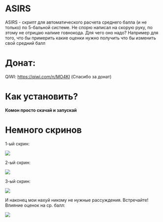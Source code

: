 # ASIRS
ASIRS - скрипт для автоматического расчета среднего балла (и не только) по 5-бальной системе.
Не спорю написал на скорую руку, по этому не отрицаю налиие говнокода. 
Для чего оно надо? Например для того, что бы примерить какие оценки нужно получить что бы изменить свой средний балл<br>

# Донат:
QIWI: https://qiwi.com/n/MO4KI
(Спасибо за донат)

# Как установить?
<b>Комон просто скачай и запускай</b><br>

# Немного скринов

  1-ый скрин:
  
  ![](https://i.imgur.com/xE65R0s.png)
  
  2-ый скрин:
  
  ![](https://i.imgur.com/ddvmoBu.png)
  
  3-ый скрин:
  
  ![](https://i.imgur.com/lmB0BCW.png)

  И наконец мои нахуй никому не нужные рассуждения.
  Встречайте! Влияние оценок на ср. балл:
  
  ![](https://i.imgur.com/G8Xt0tD.png)

